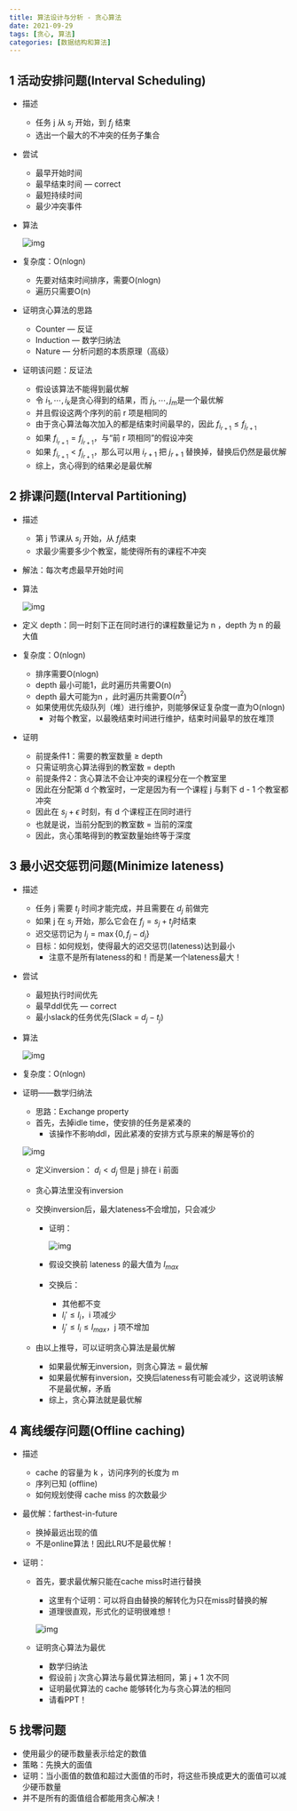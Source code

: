 ```yaml
---
title: 算法设计与分析 - 贪心算法
date: 2021-09-29
tags: [贪心, 算法]
categories: [数据结构和算法]
---
```


## 1 活动安排问题(Interval Scheduling)

- 描述

    - 任务 j 从 $s_j$ 开始，到 $f_j$ 结束
    - 选出一个最大的不冲突的任务子集合

- 尝试

    - 最早开始时间
    - 最早结束时间 — correct
    - 最短持续时间
    - 最少冲突事件

- 算法

    ![img](2F196adf78-7047-4567-98d5-e81205ab1c6b-2F9CEF71F8-076D-441C-A6DF-2FD0DE88A140.jpeg)

- 复杂度：O(nlogn)

    - 先要对结束时间排序，需要O(nlogn)
    - 遍历只需要O(n)

- 证明贪心算法的思路

    - Counter — 反证
    - Induction — 数学归纳法
    - Nature — 分析问题的本质原理（高级）

- 证明该问题：反证法

    - 假设该算法不能得到最优解
    - 令 $i_1, \cdots, i_k$是贪心得到的结果，而 $j_1, \cdots, j_m$是一个最优解
    - 并且假设这两个序列的前 r 项是相同的
    - 由于贪心算法每次加入的都是结束时间最早的，因此 $f_{i_{r + 1}} \le f_{j_{r+1}}$
    - 如果 $f_{i_{r + 1}} = f_{j_{r+1}}$，与“前 r 项相同”的假设冲突
    - 如果 $f_{i_{r + 1}} < f_{j_{r+1}}$，那么可以用 $i_{r+1}$ 把 $j_{r+1}$ 替换掉，替换后仍然是最优解
    - 综上，贪心得到的结果必是最优解

<!--More-->

## 2 排课问题(Interval Partitioning)

- 描述

    - 第 j 节课从 $s_j$ 开始，从 $f_j$结束
    - 求最少需要多少个教室，能使得所有的课程不冲突

- 解法：每次考虑最早开始时间

- 算法

    ![img](2F0be28b1e-6cc0-4ce5-8b00-157449532cf5-2FDB3882EF-A90A-4474-B81C-72F166E07E6F.jpeg)

- 定义 depth：同一时刻下正在同时进行的课程数量记为 n ，depth 为 n 的最大值

- 复杂度：O(nlogn)

    - 排序需要O(nlogn)
    - depth 最小可能1，此时遍历共需要O(n)
    - depth 最大可能为n ，此时遍历共需要O($n^2$)
    - 如果使用优先级队列（堆）进行维护，则能够保证复杂度一直为O(nlogn)
        - 对每个教室，以最晚结束时间进行维护，结束时间最早的放在堆顶

- 证明

    - 前提条件1：需要的教室数量 $\ge$ depth
    - 只需证明贪心算法得到的教室数 = depth
    - 前提条件2：贪心算法不会让冲突的课程分在一个教室里
    - 因此在分配第 d 个教室时，一定是因为有一个课程 j 与剩下 d - 1 个教室都冲突
    - 因此在 $s_j + \epsilon$ 时刻，有 d 个课程正在同时进行
    - 也就是说，当前分配到的教室数 = 当前的深度
    - 因此，贪心策略得到的教室数量始终等于深度

## 3 最小迟交惩罚问题(Minimize lateness)

- 描述

    - 任务 j 需要 $t_j$ 时间才能完成，并且需要在 $d_j$ 前做完
    - 如果 j 在 $s_j$ 开始，那么它会在 $f_j = s_j + t_j$时结束
    - 迟交惩罚记为 $l_j = \max \{0, f_j - d_j\}$
    - 目标：如何规划，使得最大的迟交惩罚(lateness)达到最小
        - 注意不是所有lateness的和！而是某一个lateness最大！

- 尝试

    - 最短执行时间优先
    - 最早ddl优先 — correct
    - 最小slack的任务优先(Slack = $d_j - t_j$)

- 算法

    ![img](2Fedf93bc9-bf77-4aa7-b17f-7cc054a7d455-2F5599E880-20D7-4149-849B-7414FBCB87EB.jpeg)

- 复杂度：O(nlogn)

- 证明——数学归纳法

    - 思路：Exchange property
    - 首先，去掉idle time，使安排的任务是紧凑的
        - 该操作不影响ddl，因此紧凑的安排方式与原来的解是等价的

    ![img](2F9276c3f7-3a70-43dc-b6a3-b283cc53797f-2FA96DC75D-C5F9-4C4D-B664-E4261EDEAB35.jpeg)

    - 定义inversion： $d_i < d_j$ 但是 j 排在 i 前面

    - 贪心算法里没有inversion

    - 交换inversion后，最大lateness不会增加，只会减少

        - 证明：

            ![img](2Fcaa9bb42-1d85-4094-b1db-b0c04d315b8f-2F21BD88D6-3F42-40CB-B40F-2C74BD7C1020.jpeg)

        - 假设交换前 lateness 的最大值为 $l_{max}$

        - 交换后：

            - 其他都不变
            - $l_i' \le l_i$，i 项减少
            - $l_j' \le l_i \le l_{max}$，j 项不增加

    - 由以上推导，可以证明贪心算法是最优解

        - 如果最优解无inversion，则贪心算法 = 最优解
        - 如果最优解有inversion，交换后lateness有可能会减少，这说明该解不是最优解，矛盾
        - 综上，贪心算法就是最优解

## 4 离线缓存问题(Offline caching)

- 描述

    - cache 的容量为 k ，访问序列的长度为 m
    - 序列已知 (offline)
    - 如何规划使得 cache miss 的次数最少

- 最优解：farthest-in-future

    - 换掉最远出现的值
    - 不是online算法！因此LRU不是最优解！

- 证明：

    - 首先，要求最优解只能在cache miss时进行替换

        - 这里有个证明：可以将自由替换的解转化为只在miss时替换的解
        - 道理很直观，形式化的证明很难想！

        ![img](2Fbe83b4b8-c799-4c2c-a2a0-dbc78c8e7f35-2FBE18A53C-DD5B-4650-9BDA-86260309A829.jpeg)

    - 证明贪心算法为最优

        - 数学归纳法
        - 假设前 j 次贪心算法与最优算法相同，第 j + 1 次不同
        - 证明最优算法的 cache 能够转化为与贪心算法的相同
        - 请看PPT！

## 5 找零问题

- 使用最少的硬币数量表示给定的数值
- 策略：先换大的面值
- 证明：当小面值的数值和超过大面值的币时，将这些币换成更大的面值可以减少硬币数量
- 并不是所有的面值组合都能用贪心解决！